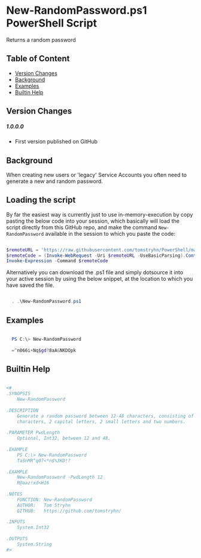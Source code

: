 
# New-RandomPassword.ps1 PowerShell Script

Returns a random password

## Table of Content

  - [Version Changes](#version-changes)
  - [Background](#background)
  - [Examples](#examples)
  - [Builtin Help](#builtin-help)

## Version Changes

##### 1.0.0.0
- First version published on GitHub

## Background

When creating new users or 'legacy' Service Accounts you often need to generate a new and random password.

## Loading the script

By far the easiest way is currently just to use in-memory-execution by copy pasting the below code into your session, which basically will load the script directly from this GitHub repo, and make the command `New-RandomPassword` available in the session to which you paste the code:

```PowerShell

$remoteURL = 'https://raw.githubusercontent.com/tomstryhn/PowerShell/main/ActiveDirectory/New-RandomPassword/New-RandomPassword.ps1'       
$remoteCode = (Invoke-WebRequest -Uri $remoteURL -UseBasicParsing).Content
Invoke-Expression -Command $remoteCode

```

Alternatively you can download the .ps1 file and simply dotsource it into your active session by using the below snippet, at the location to which you have saved the file.

```PowerShell

  . .\New-RandomPassword.ps1

```

## Examples

```PowerShell

  PS C:\> New-RandomPassword
  
  =^n066i+Nq$gd?8aA&NKDOpk

```

## Builtin Help

```PowerShell

<#
.SYNOPSIS
    New-RandomPassword
    
.DESCRIPTION
    Generate a random password between 12-48 characters, consisting of at least 2 special
    characters, 2 capital letters, 2 small letters and two numbers.
    
.PARAMETER PwdLength
    Optional, Int32, between 12 and 48.
    
.EXAMPLE
    PS C:\> New-RandomPassword
    TaSnMR^q07<*n$%3KD!?
    
.EXAMPLE
    New-RandomPassword -PwdLength 12
    R@aaz!xd<H16
    
.NOTES
    FUNCTION: New-RandomPassword
    AUTHOR:   Tom Stryhn
    GITHUB:   https://github.com/tomstryhn/
    
.INPUTS
    System.Int32
    
.OUTPUTS
    System.String
#>

```
